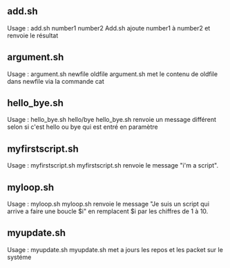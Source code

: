 ## add.sh

Usage : add.sh number1 number2
Add.sh ajoute number1 à number2 et renvoie le résultat

## argument.sh

Usage : argument.sh newfile oldfile
argument.sh met le contenu de oldfile dans newfile via la commande cat

## hello_bye.sh

Usage : hello_bye.sh hello/bye
hello_bye.sh renvoie un message différent selon si c'est hello ou bye qui est entré en paramètre

## myfirstscript.sh

Usage : myfirstscript.sh
myfirstscript.sh renvoie le message "i'm a script".

## myloop.sh

Usage : myloop.sh
myloop.sh renvoie le message "Je suis un script qui arrive a faire une boucle $i" en remplacent $i par les chiffres de 1 à 10.

## myupdate.sh

Usage : myupdate.sh
myupdate.sh met a jours les repos et les packet sur le systéme